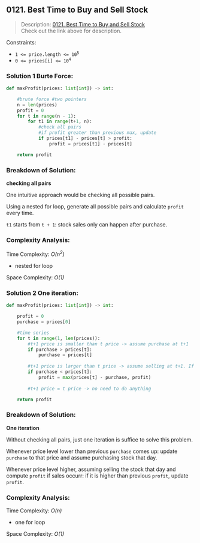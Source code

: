 ## 0121. Best Time to Buy and Sell Stock

>Description: [0121. Best Time to Buy and Sell Stock](https://leetcode.com/problems/best-time-to-buy-and-sell-stock/?envType=study-plan-v2&envId=top-interview-150)\
Check out the link above for description.

Constraints:

- <code>1 <= price.length <= 10<sup>5</sup></code> 
- <code>0 <= prices[i] <= 10<sup>4</sup></code> 

### Solution 1  Burte Force: 

```python
def maxProfit(prices: list[int]) -> int:

    #brute force #two pointers
    n = len(prices)
    profit = 0
    for t in range(n - 1):
        for t1 in range(t+1, n):
            #check all pairs
            #if profit greater than previous max, update
            if prices[t1] - prices[t] > profit:
                profit = prices[t1] - prices[t]

    return profit
```
### Breakdown of Solution:

**checking all pairs**

One intuitive approach would be checking all possible pairs.

Using a nested for loop, generate all possible pairs and calculate `profit` every time.

`t1` starts from `t + 1`: stock sales only can happen after purchase.


### Complexity Analysis:

Time Complexity: *O(n<sup>2</sup>)*

- nested for loop

Space Complexity: *O(1)*



### Solution 2  One iteration: 

```python
def maxProfit(prices: list[int]) -> int:

    profit = 0
    purchase = prices[0]

    #time series
    for t in range(1, len(prices)):
        #t+1 price is smaller than t price -> assume purchase at t+1
        if purchase > prices[t]:
            purchase = prices[t]
        
        #t+1 price is larger than t price -> assume selling at t+1. If the profit is greater than previous max, update.
        if purchase < prices[t]:
            profit = max(prices[t] - purchase, profit)
        
        #t+1 price = t price -> no need to do anything

    return profit
```
### Breakdown of Solution:

**One iteration**

Without checking all pairs, just one iteration is suffice to solve this problem.

Whenever price level lower than previous `purchase` comes up: update `purchase` to that price and assume purchasing stock that day.

Whenever price level higher, assuming selling the stock that day and compute `profit` if sales occurr: if it is higher than previous `profit`, update `profit`.

### Complexity Analysis:

Time Complexity: *O(n)*

- one for loop

Space Complexity: *O(1)*
